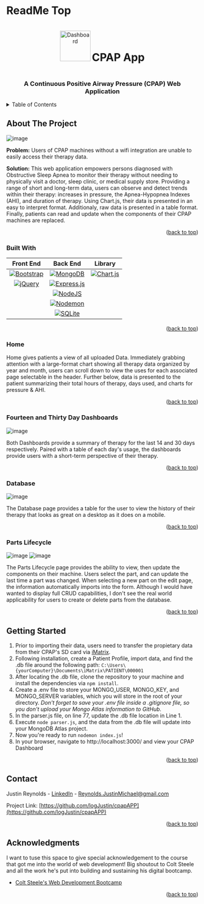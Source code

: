<!-- PROJECT LOGO -->
# ReadMe Top
<br />
<div align="center">
    <img src="https://user-images.githubusercontent.com/33402995/233778117-610f2f17-6669-4601-8b1d-609693484484.png" alt="Dashboard" width="80" height="80">



  <h1 align="center" style="display: inline-block;">CPAP App</h1>
  <h3>A Continuous Positive Airway Pressure (CPAP) Web Application</h3>
</div>


<!-- TABLE OF CONTENTS -->
<details>
  <summary>Table of Contents</summary>
  <ol>
    <li><a href="#about-the-project">About The Project</a></li>
    <ul>
    <li><a href="#built-with">Built With</a></li>
    <li><a href="#home">Home</a></li>
    <li><a href="#fourteen-and-thirty-day-dashboards">Fourteen & Thirty Days</a></li>
    <li><a href="#database">Database</a></li>
    <li><a href="#parts-lifecycle">Parts Lifecycle</a></li>
    </ul>
    <li>
      <a href="#getting-started">Getting Started</a>
    </li>
    <li><a href="#contact">Contact</a></li>
  </ol>
</details>


<!-- ABOUT THE PROJECT -->
## About The Project

![image](https://user-images.githubusercontent.com/33402995/233778323-b7f27de4-eb45-4dd5-b9da-3841197fc07f.png)

**Problem:** Users of CPAP machines without a wifi integration are unable to easily access their therapy data. 

**Solution:** This web application empowers persons diagnosed with Obstructive Sleep Apnea to monitor their therapy without needing to physically visit a doctor, sleep clinic, or medical supply store. Providing a range of short and long-term data, users can observe and detect trends within their therapy: increases in pressure, the Apnea-Hypopnea Indexes (AHI), and duration of therapy. Using Chart.js, their data is presented in an easy to interpret format. Additionaly, raw data is presented in a table format. Finally, patients can read and update when the components of their CPAP machines are replaced. 

<p align="right">(<a href="#readme-top">back to top</a>)</p>



### Built With


Front End | Back End | Library
| :---: | :---: | :---:
[![Bootstrap][Bootstrap.com]][Bootstrap-url] | [![MongoDB][Mongo.js]][Mongo-url] | [![Chart.js][Chart.js]][Chartjs-url]
[![jQuery][JQuery.com]][JQuery-url] | [![Express.js][Express]][Express-url] | 
 &nbsp; | [![NodeJS][Node.js]][Node-url] | 
 &nbsp; | [![Nodemon][Nodemon.js]][Nodemon-url] | 
 &nbsp; | [![SQLite][SqLite.js]][SqLite-url] | 


<p align="right">(<a href="#readme-top">back to top</a>)</p>

<!-- HOME -->
### Home

Home gives patients a view of all uploaded Data. Immediately grabbing attention with a large-format chart showing all therapy data organized by year and month, users can scroll down to view the uses for each associated page selectable in the header. Further below, data is presented to the patient summarizing their total hours of therapy, days used, and charts for pressure & AHI. 


<p align="right">(<a href="#readme-top">back to top</a>)</p>

<!-- FOURTEEN THIRTY -->
### Fourteen and Thirty Day Dashboards
![image](https://user-images.githubusercontent.com/33402995/233785723-120e517b-df94-4f5c-9178-7fa60101de29.png)

Both Dashboards provide a summary of therapy for the last 14 and 30 days respectively. Paired with a table of each day's usage, the dashboards provide users with a short-term perspective of their therapy.


<p align="right">(<a href="#readme-top">back to top</a>)</p>

<!-- Database -->
### Database
![image](https://user-images.githubusercontent.com/33402995/233786340-5bdce439-f857-4114-8a96-4998ae7fa1fa.png)

The Database page provides a table for the user to view the history of their therapy that looks as great on a desktop as it does on a mobile.


<p align="right">(<a href="#readme-top">back to top</a>)</p>

<!-- Parts -->
### Parts Lifecycle
![image](https://user-images.githubusercontent.com/33402995/233786462-a1cc7989-c6fe-4420-8ba2-8c72e4d38920.png)
![image](https://user-images.githubusercontent.com/33402995/233786502-2cc632a9-f734-4e4c-acab-3659b3429621.png)


The Parts Lifecycle page provides the ability to view, then update the components on their machine. Users select the part, and can update the last time a part was changed. When selecting a new part on the edit page, the information automatically imports into the form. Although I would have wanted to display full CRUD capabilities, I don't see the real world applicability for users to create or delete parts from the database.


<p align="right">(<a href="#readme-top">back to top</a>)</p>

<!-- GETTING STARTED -->
## Getting Started

1. Prior to importing their data, users need to transfer the propietary data from their CPAP's SD card via [iMatrix](https://smart-med.com.au/imatrix-software-download-and-installation/ "iMatrix"). 
2. Following installation, create a Patient Profile, import data, and find the .db file around the following path: 
```C:\Users\{yourComputer}\Documents\iMatrix\PATIENT\000001```
2. After locating the .db file, clone the repository to your machine and install the dependencies via `npm install`. 
3. Create a .env file to store your MONGO_USER, MONGO_KEY, and MONGO_SERVER variables, which you will store in the root of your directory. *Don't forget to save your .env file inside a .gitignore file, so you don't upload your Mongo Atlas information to GitHub.* 
4. In the parser.js file, on line 77, update the .db file location in Line 1.
5. Execute `node parser.js`, and the data from the .db file will update into your MongoDB Atlas project.
6. Now you're ready to run `nodemon index.js`!
7. In your browser, navigate to http://localhost:3000/ and view your CPAP Dashboard


<p align="right">(<a href="#readme-top">back to top</a>)</p>


<!-- CONTACT -->
## Contact

Justin Reynolds - [LinkedIn](https://www.linkedin.com/in/logjustin/) - Reynolds.JustinMichael@gmail.com

Project Link: [https://github.com/logJustin/cpapAPP](https://github.com/logJustin/cpapAPP)

<p align="right">(<a href="#readme-top">back to top</a>)</p>



<!-- ACKNOWLEDGMENTS -->
## Acknowledgments

I want to tuse this space to give special acknowledgement to the course that got me into the world of web development! Big shoutout to Colt Steele and all the work he's put into building and sustaining his digital bootcamp.

* [Colt Steele's Web Development Bootcamp](https://www.udemy.com/user/coltsteele/)


<p align="right">(<a href="#readme-top">back to top</a>)</p>


<!-- MARKDOWN LINKS & IMAGES -->
<!-- https://www.markdownguide.org/basic-syntax/#reference-style-links -->
[contributors-shield]: https://img.shields.io/github/contributors/othneildrew/Best-README-Template.svg?style=for-the-badge
[contributors-url]: https://github.com/othneildrew/Best-README-Template/graphs/contributors
[forks-shield]: https://img.shields.io/github/forks/othneildrew/Best-README-Template.svg?style=for-the-badge
[forks-url]: https://github.com/othneildrew/Best-README-Template/network/members
[stars-shield]: https://img.shields.io/github/stars/othneildrew/Best-README-Template.svg?style=for-the-badge
[stars-url]: https://github.com/othneildrew/Best-README-Template/stargazers
[issues-shield]: https://img.shields.io/github/issues/othneildrew/Best-README-Template.svg?style=for-the-badge
[issues-url]: https://github.com/othneildrew/Best-README-Template/issues
[license-shield]: https://img.shields.io/github/license/othneildrew/Best-README-Template.svg?style=for-the-badge
[license-url]: https://github.com/othneildrew/Best-README-Template/blob/master/LICENSE.txt
[linkedin-shield]: https://img.shields.io/badge/-LinkedIn-black.svg?style=for-the-badge&logo=linkedin&colorB=555
[linkedin-url]: https://linkedin.com/in/othneildrew
[product-screenshot]: images/screenshot.png


[Mongo.js]: https://img.shields.io/badge/MongoDB-%234ea94b.svg?style=for-the-badge&logo=mongodb&logoColor=white
[Mongo-url]: https://www.mongodb.com/atlas/database
[Express]: https://img.shields.io/badge/express.js-%23404d59.svg?style=for-the-badge&logo=express&logoColor=%2361DAFB
[Express-url]: https://expressjs.com/
[Node.js]: https://img.shields.io/badge/node.js-6DA55F?style=for-the-badge&logo=node.js&logoColor=white
[Node-url]: https://nodejs.org/en
[Nodemon.js]: https://img.shields.io/badge/NODEMON-%23323330.svg?style=for-the-badge&logo=nodemon&logoColor=%BBDEAD
[Nodemon-url]: https://nodemon.io/
[SQLite.js]: https://img.shields.io/badge/sqlite-%2307405e.svg?style=for-the-badge&logo=sqlite&logoColor=white
[SQLite-url]: https://sqlite.org/index.html
[Chart.js]: https://img.shields.io/badge/chart.js-F5788D.svg?style=for-the-badge&logo=chart.js&logoColor=white
[Chartjs-url]: https://www.chartjs.org/
[Bootstrap.com]: https://img.shields.io/badge/bootstrap-%23563D7C.svg?style=for-the-badge&logo=bootstrap&logoColor=white
[Bootstrap-url]: https://getbootstrap.com
[JQuery.com]: https://img.shields.io/badge/jquery-%230769AD.svg?style=for-the-badge&logo=jquery&logoColor=white
[JQuery-url]: https://jquery.com 
